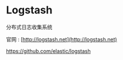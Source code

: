 # Logstash

分布式日志收集系统

官网 : [http://logstash.net](http://logstash.net)

https://github.com/elastic/logstash

